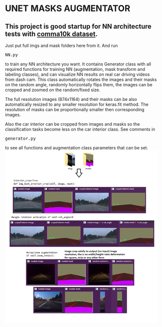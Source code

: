 # UNET MASKS AUGMENTATOR

This project is good startup for NN architecture tests with [comma10k dataset](https://github.com/commaai/comma10k).
---
Just put full imgs and mask folders here from it.
And run <pre>NN.py</pre> to train any NN architecture you want.
It contains Generator class with all required functions for training NN (augmentation, mask transform and labeling classes), and can visualize NN results on real car driving videos from dash cam.
This class automatically rotates the images and their masks on the random angle, randomly horizontally flips them, the images can be cropped and zoomed on the random/fixed size.

The full resolution images (874x1164) and their masks can be also automatically resized to any smaller resolution for keras.fit method. The resolution of masks can be proportionally smaller then corresponding images.

Also the car interior can be cropped from images and masks so the classification tasks become less on the car interior class.
See comments in <pre>generator.py</pre> to see all functions and  augmentation class parameters that can be set.
![generator class functions](./examples/generator1.png)
